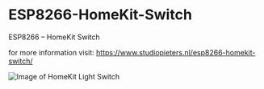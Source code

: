 # ESP8266-HomeKit-Switch
ESP8266 – HomeKit Switch

for more information visit: https://www.studiopieters.nl/esp8266-homekit-switch/ ‎

![Image of HomeKit Light Switch](https://raw.githubusercontent.com/AchimPieters/ESP8266-HomeKit-Switch/master/HomeKit%20Light%20Switch_bb.png)
